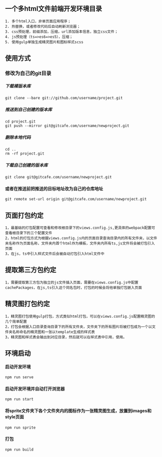 ## 一个多html文件前端开发环境目录

    1. 多个html入口，非单页面应用程序；
    2. 热替换，或者修改代码后自动刷新浏览器；
    3. css预处理，前缀添加，压缩，url添加版本信息，独立css文件；
    4. js预处理（ts=>es6=>es5），压缩；
    5. 使用gulp单独生成精灵图片和图标样式scss

## 使用方式

### 修改为自己的git目录

##### 下载裸版本库
    git clone --bare git://github.com/username/project.git
##### 推送到自己创建的版本库
    cd project.git
    git push --mirror git@gitcafe.com/username/newproject.git
##### 删除本地代码
    cd ..
    rm -rf project.git
##### 下载自己创建的版本库
    git clone git@gitcafe.com/username/newproject.git

#### 或者在推送前把推送的目标地址改为自己的仓库地址
    git remote set-url origin git@gitcafe.com/username/newproject.git
 
## 页面打包约定
    
    1，最基础的打包配置可查看和修改根目录下的views.config.js,更具体的webpack配置可查看根目录下的三个配置文件
    2，html的打包方式为根据views.config.js内的页面目录查询目录内的所有文件夹，以文件夹名称作为页面名称，文件夹内首个html作为模板，文件夹内所有ts,js文件将会被打包引入页面
    3，在js，ts中引入样式文件后会被自动打包引入html文件中

## 提取第三方包约定
    
    1，需要提取第三方包为独立的js文件插入页面，需要在views.config.js中配置cachePackages，在js,ts引入这个同名包时，打包的时候会将他单独打包嵌入页面

## 精灵图打包约定

    1，精灵图打包使用gulp打包，方式类似html打包，可以在views.config.js配置精灵图的几个简单配置
    2，打包会根据入口目录查询目录下的所有文件夹，文件夹下的所有图片将被打包成为一个以文件夹名称命名的精灵图和一张以template生成的样式表
    3，精灵图和样式表会输出到对应目录，然后就可以在样式表中引用，使用。



## 环境启动
#### 启动开发环境
`npm run serve`

#### 启动开发环境并自动打开浏览器
`npm run start`

#### 将sprite文件夹下各个文件夹内的图标作为一张精灵图生成，放置到images和style页面
`npm run sprite`

#### 打包
`npm run build`
    
